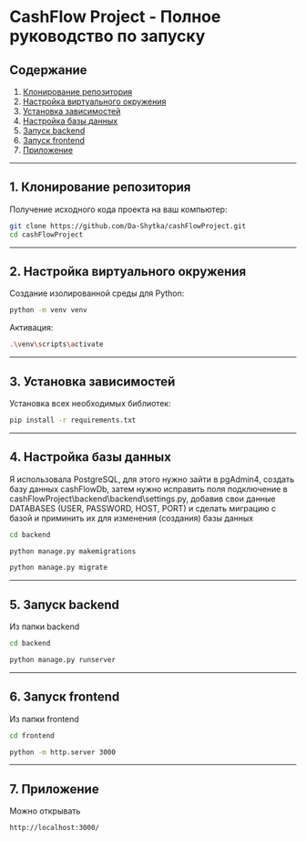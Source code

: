 # CashFlow Project - Полное руководство по запуску

## Содержание
1. [Клонирование репозитория](#1-клонирование-репозитория)
2. [Настройка виртуального окружения](#2-настройка-виртуального-окружения)
3. [Установка зависимостей](#3-установка-зависимостей)
4. [Настройка базы данных](#4-настройка-базы-данных)
5. [Запуск backend](#5-запуск-backend)
6. [Запуск frontend](#6-запуск-frontend)
7. [Приложение](#7-приложение)

---

## 1. Клонирование репозитория
Получение исходного кода проекта на ваш компьютер:

```bash
git clone https://github.com/Da-Shytka/cashFlowProject.git
cd cashFlowProject
```

---
## 2. Настройка виртуального окружения
Создание изолированной среды для Python:
```bash
python -m venv venv
```
Активация:
```bash
.\venv\scripts\activate
```

---
## 3. Установка зависимостей
Установка всех необходимых библиотек:
```bash
pip install -r requirements.txt
```

---
## 4. Настройка базы данных
Я использовала PostgreSQL, для этого нужно зайти в pgAdmin4, создать базу данных cashFlowDb, затем нужно исправить поля подключение в cashFlowProject\backend\backend\settings.py, добавив свои данные DATABASES (USER, PASSWORD, HOST, PORT) и сделать миграцию с базой и приминить их для изменения (создания) базы данных
```bash
cd backend
```
```bash
python manage.py makemigrations
```
```bash
python manage.py migrate
```

---
## 5. Запуск backend
Из папки backend
```bash
cd backend
```
```bash
python manage.py runserver
```

---
## 6. Запуск frontend
Из папки frontend
```bash
cd frontend
```
```bash
python -m http.server 3000
```

---
## 7. Приложение
Можно открывать
```bash
http://localhost:3000/
```